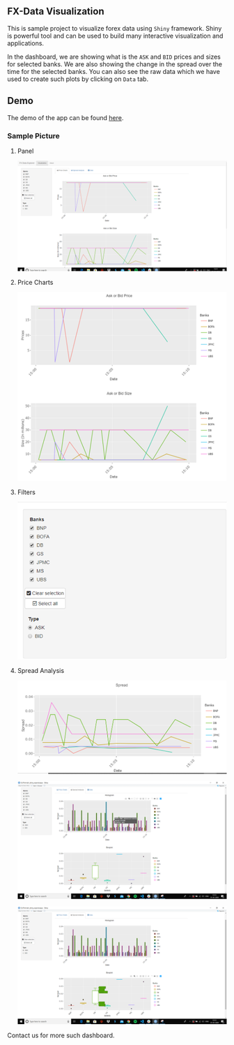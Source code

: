 ## FX-Data Visualization

This is sample project to visualize forex data using `Shiny` framework. Shiny is powerful tool and can be used to build many interactive visualization and applications. 


In the dashboard, we are showing what is the `ASK` and `BID` prices and sizes for selected banks. We are also showing the change in the spread over the time for the selected banks. You can also see the raw data which we have used to create such plots by clicking on `Data` tab.  

## Demo
The demo of the app can be found [here](https://pirimiddemo.shinyapps.io/fx_spread/).

### Sample Picture

1. Panel

    ![Panel](/resources/panel_new.PNG)

2. Price Charts

    ![Graphs Sample](/resources/sample_graphs_prices.PNG)

3. Filters

    ![Filters](/resources/filter.PNG)

4. Spread Analysis

    ![Spread_line](/resources/spread_line.PNG)

    ![Spread_hist](/resources/spread_hist.png)

    ![Spread_box](/resources/spread_box.png)


Contact us for more such dashboard. 